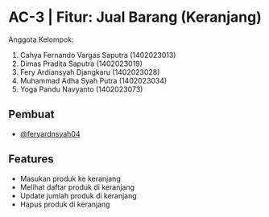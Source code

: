 
# AC-3 |  Fitur: Jual Barang (Keranjang)

Anggota Kelompok:
1. Cahya Fernando Vargas Saputra (1402023013)
2. Dimas Pradita Saputra (1402023019)
3. Fery Ardiansyah Djangkaru (1402023028)
4. Muhammad Adha Syah Putra (1402023034)
5. Yoga Pandu Navyanto (1402023073)
## Pembuat

- [@feryardnsyah04](https://github.com/feryardnsyah04)


## Features

- Masukan produk ke keranjang
- Melihat daftar produk di keranjang
- Update jumlah produk di keranjang
- Hapus produk di keranjang

